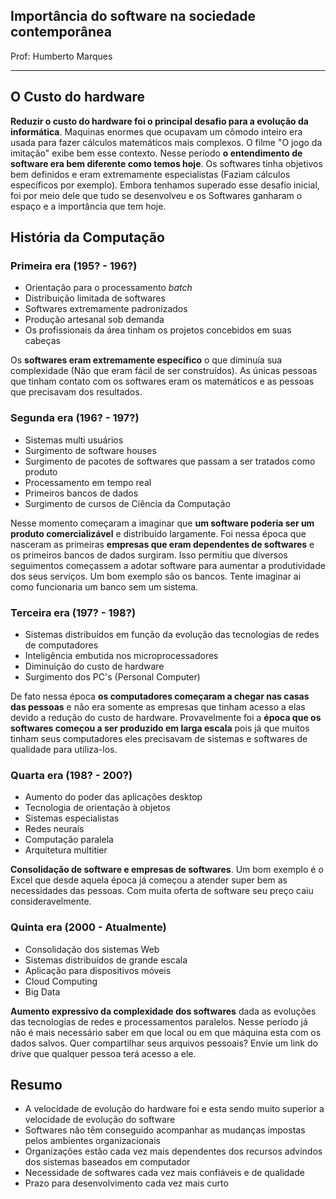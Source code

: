 ## Importância do software na sociedade contemporânea

Prof: Humberto Marques

----

## O Custo do hardware


**Reduzir o custo do hardware foi o principal desafio para a evolução da informática**. Maquinas enormes que ocupavam um cômodo inteiro era usada para fazer cálculos matemáticos mais complexos. O filme "O jogo da imitação" exibe bem esse contexto. Nesse período **o entendimento de software era bem diferente como temos hoje**. Os softwares tinha objetivos bem definidos e eram extremamente especialistas (Faziam cálculos específicos por exemplo). Embora tenhamos superado esse desafio inicial, foi por meio dele que tudo se desenvolveu e os Softwares ganharam o espaço e a importância que tem hoje.

## História da Computação


### Primeira era (195? - 196?)
- Orientação para o processamento *batch*
- Distribuição limitada de softwares
- Softwares extremamente padronizados
- Produção artesanal sob demanda
- Os profissionais da área tinham os projetos concebidos em suas cabeças

Os **softwares eram extremamente específico** o que diminuía sua complexidade (Não que eram fácil de ser construídos). As únicas pessoas que tinham contato com os softwares eram os matemáticos e as pessoas que precisavam dos resultados.

### Segunda era (196? - 197?)
- Sistemas multi usuários
- Surgimento de software houses
- Surgimento de pacotes de softwares que passam a ser tratados como produto
- Processamento em tempo real
- Primeiros bancos de dados
- Surgimento de cursos de Ciência da Computação

Nesse momento começaram a imaginar que **um software poderia ser um produto comercializável** e distribuído largamente. Foi nessa época que nasceram as primeiras **empresas que eram dependentes de softwares** e os primeiros bancos de dados surgiram. Isso permitiu que diversos seguimentos começassem a adotar software para aumentar a produtividade dos seus serviços. Um bom exemplo são os bancos. Tente imaginar ai como funcionaria um banco sem um sistema.

### Terceira era (197? - 198?)
- Sistemas distribuídos em função da evolução das tecnologias de redes de computadores
- Inteligência embutida nos microprocessadores
- Diminuição do custo de hardware
- Surgimento dos PC's (Personal Computer)

De fato nessa época **os computadores começaram a chegar nas casas das pessoas** e não era somente as empresas que tinham acesso a elas devido a redução do custo de hardware. Provavelmente foi a **época que os softwares começou a ser produzido em larga escala** pois já que muitos tinham seus computadores eles precisavam de sistemas e softwares de qualidade para utiliza-los.

### Quarta era (198? - 200?)
- Aumento do poder das aplicações desktop
- Tecnologia de orientação à objetos
- Sistemas especialistas
- Redes neurais
- Computação paralela
- Arquitetura multitier

**Consolidação de software e empresas de softwares**. Um bom exemplo é o Excel que desde aquela época já começou a atender super bem as necessidades das pessoas. Com muita oferta de software seu preço caiu consideravelmente.

### Quinta era (2000 - Atualmente)

- Consolidação dos sistemas Web
- Sistemas distribuídos de grande escala
- Aplicação para dispositivos móveis
- Cloud Computing
- Big Data

**Aumento expressivo da complexidade dos softwares** dada as evoluções das tecnologias de redes e processamentos paralelos. Nesse período já não é mais necessário saber em que local ou em que máquina esta com os dados salvos. Quer compartilhar seus arquivos pessoais? Envie um link do drive que qualquer pessoa terá acesso a ele.


## Resumo
- A velocidade de evolução do hardware foi e esta sendo muito superior a velocidade de evolução do software
- Softwares não têm conseguido acompanhar as mudanças impostas pelos ambientes organizacionais
- Organizações estão cada vez mais dependentes dos recursos advindos dos sistemas baseados em computador
- Necessidade de softwares cada vez mais confiáveis e de qualidade
- Prazo para desenvolvimento cada vez mais curto
